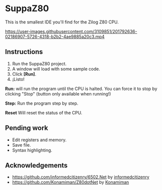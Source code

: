 # SuppaZ80

This is the smallest IDE you'll find for the Zilog Z80 CPU.

https://user-images.githubusercontent.com/3109851/201792636-02186907-5726-4318-b2b2-4ae9885a20c3.mp4

## Instructions

1. Run the SuppaZ80 project.
2. A window will load with some sample code.
3. Click **[Run]**.
4. ¡Listo!

**Run:** will run the program until the CPU is halted. You can force it to stop by clicking "Stop" (button only available when running!)

**Step:** Run the program step by step.

**Reset** Will reset the status of the CPU.

## Pending work

- Edit registers and memory.
- Save file.
- Syntax highlighting.

## Acknowledgements 

- https://github.com/informedcitizenry/6502.Net by [informedcitizenry](https://github.com/informedcitizenry)
- https://github.com/Konamiman/Z80dotNet by [Konamiman](https://github.com/Konamiman)
